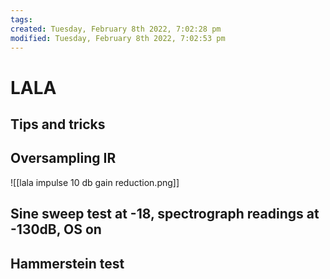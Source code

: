 ```yaml
---
tags: 
created: Tuesday, February 8th 2022, 7:02:28 pm
modified: Tuesday, February 8th 2022, 7:02:53 pm
---
```


# LALA

## Tips and tricks

## Oversampling IR
![[lala impulse 10 db gain reduction.png]]

## Sine sweep test at -18, spectrograph readings at -130dB, OS on

## Hammerstein test